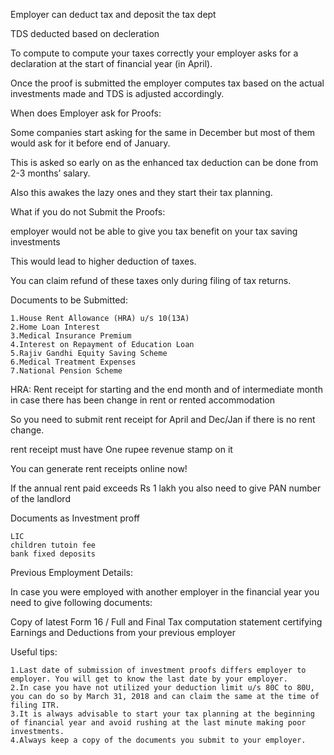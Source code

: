Employer can deduct tax and deposit the tax dept

TDS deducted based on decleration

To compute to compute your taxes correctly your employer asks for a declaration at the start of financial year (in April).

Once the proof is submitted the employer computes tax based on the actual investments made and TDS is adjusted accordingly.


When does Employer ask for Proofs:

Some companies start asking for the same in December but most of them would ask for it before end of January. 

This is asked so early on as the enhanced tax deduction can be done from 2-3 months’ salary.

Also this awakes the lazy ones and they start their tax planning.


What if you do not Submit the Proofs:

employer would not be able to give you tax benefit on your tax saving investments

This would lead to higher deduction of taxes.

You can claim refund of these taxes only during filing of tax returns.


Documents to be Submitted:
```
1.House Rent Allowance (HRA) u/s 10(13A)
2.Home Loan Interest
3.Medical Insurance Premium
4.Interest on Repayment of Education Loan
5.Rajiv Gandhi Equity Saving Scheme
6.Medical Treatment Expenses
7.National Pension Scheme
```


HRA:
Rent receipt for starting and the end month and of intermediate month in case there has been change in rent or rented accommodation

So you need to submit rent receipt for April and Dec/Jan if there is no rent change.

rent receipt must have One rupee revenue stamp on it

You can generate rent receipts online now!

If the annual rent paid exceeds Rs 1 lakh you also need to give PAN number of the landlord


Documents as Investment proff
```
LIC
children tutoin fee
bank fixed deposits
```

Previous Employment Details:

In case you were employed with another employer in the financial year you need to give following documents:

Copy of latest Form 16 / Full and Final Tax computation statement certifying Earnings and Deductions from your previous employer


Useful tips:
```
1.Last date of submission of investment proofs differs employer to employer. You will get to know the last date by your employer.
2.In case you have not utilized your deduction limit u/s 80C to 80U, you can do so by March 31, 2018 and can claim the same at the time of filing ITR.
3.It is always advisable to start your tax planning at the beginning of financial year and avoid rushing at the last minute making poor investments.
4.Always keep a copy of the documents you submit to your employer.
```















